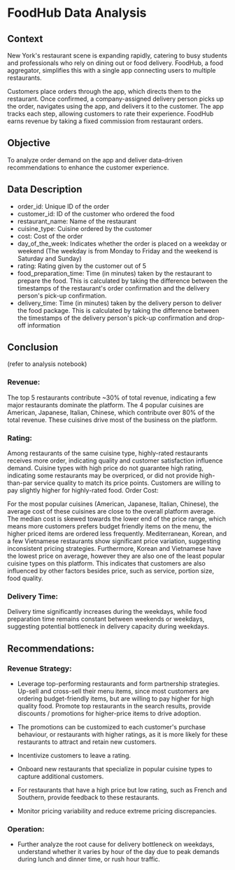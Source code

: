 # FoodHub Data Analysis
## Context
New York's restaurant scene is expanding rapidly, catering to busy students and professionals who rely on dining out or food delivery. FoodHub, a food aggregator, simplifies this with a single app connecting users to multiple restaurants.

Customers place orders through the app, which directs them to the restaurant. Once confirmed, a company-assigned delivery person picks up the order, navigates using the app, and delivers it to the customer. The app tracks each step, allowing customers to rate their experience. FoodHub earns revenue by taking a fixed commission from restaurant orders.

## Objective
To analyze order demand on the app and deliver data-driven recommendations to enhance the customer experience.

## Data Description
* order_id: Unique ID of the order
* customer_id: ID of the customer who ordered the food
* restaurant_name: Name of the restaurant
* cuisine_type: Cuisine ordered by the customer
* cost: Cost of the order
* day_of_the_week: Indicates whether the order is placed on a weekday or weekend (The weekday is from Monday to Friday and the weekend is Saturday and Sunday)
* rating: Rating given by the customer out of 5
* food_preparation_time: Time (in minutes) taken by the restaurant to prepare the food. This is calculated by taking the difference between the timestamps of the restaurant's order confirmation and the delivery person's pick-up confirmation.
* delivery_time: Time (in minutes) taken by the delivery person to deliver the food package. This is calculated by taking the difference between the timestamps of the delivery person's pick-up confirmation and drop-off information

## Conclusion
(refer to analysis notebook)
### Revenue:
The top 5 restaurants contribute ~30% of total revenue, indicating a few major restaurants dominate the platform.
The 4 popular cuisines are American, Japanese, Italian, Chinese, which contribute over 80% of the total revenue. These cuisines drive most of the business on the platform.

### Rating:
Among restaurants of the same cuisine type, highly-rated restaurants receives more order, indicating quality and customer satisfaction influence demand.
Cuisine types with high price do not guarantee high rating, indicating some restaurants may be overpriced, or did not provide high-than-par service quality to match its price points.
Customers are willing to pay slightly higher for highly-rated food.
Order Cost:

For the most popular cuisines (American, Japanese, Italian, Chinese), the average cost of these cuisines are close to the overall platform average. The median cost is skewed towards the lower end of the price range, which means more customers prefers budget friendly items on the menu, the higher priced items are ordered less frequently.
Mediterranean, Korean, and a few Vietnamese restaurants show significant price variation, suggesting inconsistent pricing strategies.
Furthermore, Korean and Vietnamese have the lowest price on average, however they are also one of the least popular cuisine types on this platform. This indicates that customers are also influenced by other factors besides price, such as service, portion size, food quality.

### Delivery Time:
Delivery time significantly increases during the weekdays, while food preparation time remains constant between weekends or weekdays, suggesting potential bottleneck in delivery capacity during weekdays.

## Recommendations:
### Revenue Strategy:

* Leverage top-performing restaurants and form partnership strategies. Up-sell and cross-sell their menu items, since most customers are ordering budget-friendly items, but are willing to pay higher for high quality food. Promote top restaurants in the search results, provide discounts / promotions for higher-price items to drive adoption.

* The promotions can be customized to each customer's purchase behaviour, or restaurants with higher ratings, as it is more likely for these restaurants to attract and retain new customers.

* Incentivize customers to leave a rating.

* Onboard new restaurants that specialize in popular cuisine types to capture additional customers.

* For restaurants that have a high price but low rating, such as French and Southern, provide feedback to these restaurants.

* Monitor pricing variability and reduce extreme pricing discrepancies.

### Operation:

* Further analyze the root cause for delivery bottleneck on weekdays, understand whether it varies by hour of the day due to peak demands during lunch and dinner time, or rush hour traffic.
